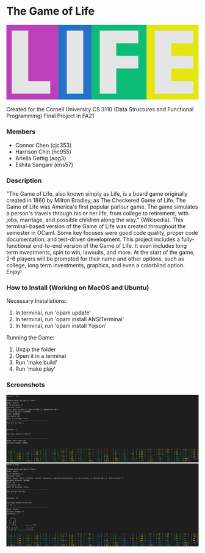 # The Game of Life

<p align="center"><img src=https://github.com/connorjchen/game-of-life/blob/main/assets/life_logo.JPG width=600 /></p>

Created for the Cornell University CS 3110 (Data Structures and Functional Programming) Final Project in FA21

### Members
- Connor Chen (cjc353)
- Harrison Chin (hc955) 
- Ariella Gettig (aqg3) 
- Eshita Sangani (ens57)

### Description
"The Game of Life, also known simply as Life, is a board game originally created in 1860 by Milton Bradley, as The Checkered Game of Life. The Game of Life was America's first popular parlour game. The game simulates a person's travels through his or her life, from college to retirement, with jobs, marriage, and possible children along the way." (Wikipedia). This terminal-based version of the Game of Life was created throughout the semester in OCaml. Some key focuses were good code quality, proper code documentation, and test-driven development. This project includes a fully-functional end-to-end version of the Game of Life. It even includes long term investments, spin to win, lawsuits, and more. At the start of the game, 2-6 players will be prompted for their name and other options, such as college, long term investments, graphics, and even a colorblind option. Enjoy!
  
### How to Install (Working on MacOS and Ubuntu)
Necessary Installations:
1) In terminal, run 'opam update'
2) In terminal, run 'opam install ANSITerminal'
3) In terminal, run 'opam install Yojson'

Running the Game:
1) Unzip the folder
2) Open it in a terminal
3) Run 'make build'
4) Run 'make play'

### Screenshots
<p align="center">
  <img src="https://github.com/connorjchen/game-of-life/blob/main/assets/board_pic.JPG" width="800" />
  <img src="https://github.com/connorjchen/game-of-life/blob/main/assets/colorblind_pic.JPG" width="800" />
</p>
